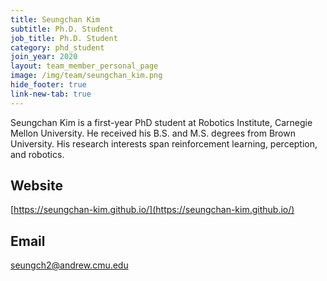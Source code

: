 ```yaml
---
title: Seungchan Kim
subtitle: Ph.D. Student
job_title: Ph.D. Student
category: phd_student
join_year: 2020
layout: team_member_personal_page
image: /img/team/seungchan_kim.png
hide_footer: true
link-new-tab: true
---
```


Seungchan Kim is a first-year PhD student at Robotics Institute, Carnegie Mellon University. He received his B.S. and M.S. degrees from Brown University. His research interests span reinforcement learning, perception, and robotics.

## Website ##
[https://seungchan-kim.github.io/](https://seungchan-kim.github.io/)

## Email ##
seungch2@andrew.cmu.edu